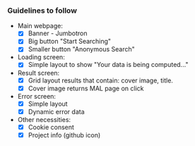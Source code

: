 ### Guidelines to follow

- Main webpage:
  - [X] Banner - Jumbotron
  - [X] Big button "Start Searching"
  - [X] Smaller button "Anonymous Search"

- Loading screen:
  - [X] Simple layout to show "Your data is being computed..."

- Result screen:
  - [X] Grid layout results that contain: cover image, title.
  - [X] Cover image returns MAL page on click
  
- Error screen:
  - [X] Simple layout
  - [X] Dynamic error data

- Other necessities:
  - [X] Cookie consent
  - [X] Project info (github icon)
